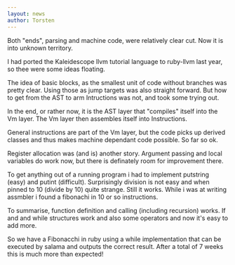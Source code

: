 ```yaml
---
layout: news
author: Torsten
---
```

Both "ends", parsing and machine code, were relatively clear cut. Now it is into unknown territory. 

I had ported the Kaleidescope llvm tutorial language to ruby-llvm last year, so thee were some ideas floating.

The idea of basic blocks, as the smallest unit of code without branches was pretty clear. Using those as jump
targets was also straight forward. But how to get from the AST to arm Intructions was not, and took some trying out.

In the end, or rather now, it is the AST layer that "compiles" itself into the Vm layer. The Vm layer then assembles
   itself into Instructions. 

General instructions are part of the Vm layer, but the code picks up derived classes and thus makes machine
dependant code possible. So far so ok.

Register allocation was (and is) another story. Argument passing and local variables do work now, but there is definately
room for improvement there.

To get anything out of a running program i had to implement putstring (easy) and putint (difficult). Surprisingly 
division is not easy and when pinned to 10 (divide by 10) quite strange. Still it works. While i was at writing
assmbler i found a fibonachi in 10 or so instructions.

To summarise, function definition and calling (including recursion) works. 
If and and while structures work and also some operators and now it's easy to add more. 

So we have a Fibonacchi in ruby using a while implementation that can be executed by salama and outputs the
   correct result. After a total of 7 weeks this is much more than expected!
